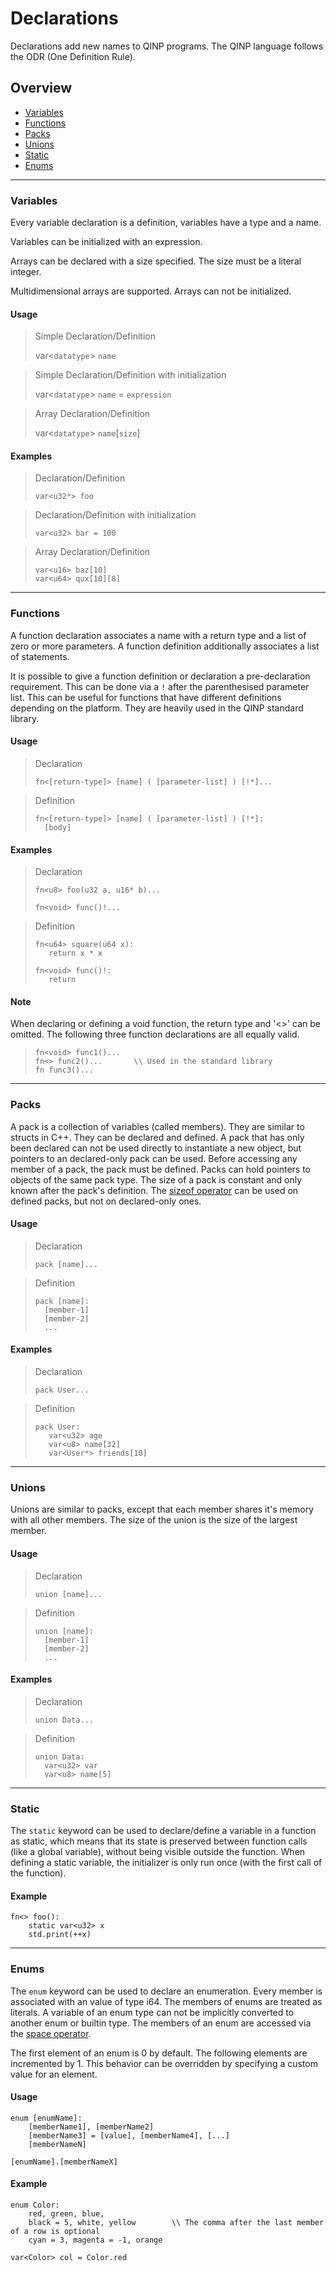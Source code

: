 # Declarations

Declarations add new names to QINP programs.
The QINP language follows the ODR (One Definition Rule).

## Overview
 - [Variables](#variables)
 - [Functions](#functions)
 - [Packs](#packs)
 - [Unions](#unions)
 - [Static](#static)
 - [Enums](#enums)

---

### Variables
Every variable declaration is a definition, variables have a type and a name.

Variables can be initialized with an expression.

Arrays can be declared with a size specified. The size must be a literal integer.

Multidimensional arrays are supported.
Arrays can not be initialized.

#### Usage

> Simple Declaration/Definition
>
> var<`datatype`> `name`

> Simple Declaration/Definition with initialization
>
> var<`datatype`> `name` = `expression`

> Array Declaration/Definition
>
> var<`datatype`> `name`[`size`]

#### Examples

> Declaration/Definition
> ```qinp
> var<u32*> foo
> ```

> Declaration/Definition with initialization
> ```qinp
> var<u32> bar = 100
> ```

> Array Declaration/Definition
> ```qinp
> var<u16> baz[10]
> var<u64> qux[10][8]
> ```

---

### Functions

A function declaration associates a name with a return type and a list of zero or more parameters.
A function definition additionally associates a list of statements.

It is possible to give a function definition or declaration a pre-declaration requirement. This can be done via a `!` after the parenthesised parameter list.
This can be useful for functions that have different definitions depending on the platform.
They are heavily used in the QINP standard library.

#### Usage

> Declaration
> ```qinp
> fn<[return-type]> [name] ( [parameter-list] ) [!*]...
> ```

> Definition
> ```qinp
> fn<[return-type]> [name] ( [parameter-list] ) [!*]:
> 	[body]

#### Examples

> Declaration
> ```qinp
> fn<u8> foo(u32 a, u16* b)...
> ```
> ```qinp
> fn<void> func()!...
> ```

> Definition
> ```qinp
> fn<u64> square(u64 x):
>    return x * x
> ```
> ```qinp
> fn<void> func()!:
>    return
> ```

#### Note

When declaring or defining a void function, the return type and '<>' can be omitted.
The following three function declarations are all equally valid.

> ```qinp
> fn<void> func1()...
> fn<> func2()...		\\ Used in the standard library
> fn func3()...
> ```

---

### Packs

A pack is a collection of variables (called members). They are similar to structs in C++.
They can be declared and defined.
A pack that has only been declared can not be used directly to instantiate a new object, but pointers to an declared-only pack can be used.
Before accessing any member of a pack, the pack must be defined.
Packs can hold pointers to objects of the same pack type.
The size of a pack is constant and only known after the pack's definition. The [sizeof operator](./operators.md#sizeof) can be used on defined packs, but not on declared-only ones.

#### Usage

> Declaration
> ```qinp
> pack [name]...
> ```

> Definition
> ```qinp
> pack [name]:
> 	[member-1]
> 	[member-2]
> 	...
> ```

#### Examples

> Declaration
> ```qinp
> pack User...
> ```

> Definition
> ```qinp
> pack User:
>    var<u32> age
>    var<u8> name[32]
>    var<User*> friends[10]
> ```

---

### Unions

Unions are similar to packs, except that each member shares it's memory with all other members.
The size of the union is the size of the largest member.

#### Usage

> Declaration
> ```qinp
> union [name]...
> ```

> Definition
> ```qinp
> union [name]:
> 	[member-1]
> 	[member-2]
> 	...
> ```

#### Examples

> Declaration
> ```qinp
> union Data...
> ```

> Definition
> ```qinp
> union Data:
> 	var<u32> var
> 	var<u8> name[5]
> ```

---

### Static

The `static` keyword can be used to declare/define a variable in a function as static, which means that its state is preserved between function calls (like a global variable), without being visible outside the function. When defining a static variable, the initializer is only run once (with the first call of the function).

#### Example

```qinp
fn<> foo():
	static var<u32> x
	std.print(++x)
```

---

### Enums

The `enum` keyword can be used to declare an enumeration.
Every member is associated with an value of type i64.
The members of enums are treated as literals.
A variable of an enum type can not be implicitly converted to another enum or builtin type.
The members of an enum are accessed via the [space operator](./operators.md#namespace).

The first element of an enum is 0 by default. The following elements are incremented by 1.
This behavior can be overridden by specifying a custom value for an element.

#### Usage

```qinp
enum [enumName]:
	[memberName1], [memberName2]
	[memberName3] = [value], [memberName4], [...]
	[memberNameN]

[enumName].[memberNameX]
```

#### Example

```qinp
enum Color:
	red, green, blue,
	black = 5, white, yellow		\\ The comma after the last member of a row is optional
	cyan = 3, magenta = -1, orange

var<Color> col = Color.red
```